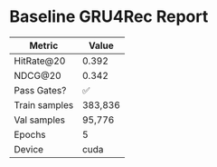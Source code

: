 # Baseline GRU4Rec Report

| Metric        | Value |
|---------------|-------|
| HitRate@20    | 0.392 |
| NDCG@20       | 0.342 |
| Pass Gates?   | ✅ |
| Train samples | 383,836 |
| Val samples   | 95,776 |
| Epochs        | 5 |
| Device        | cuda |
